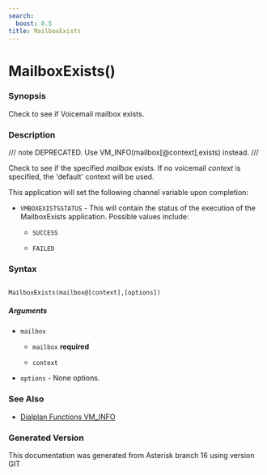 ```yaml
---
search:
  boost: 0.5
title: MailboxExists
---
```


# MailboxExists()

### Synopsis

Check to see if Voicemail mailbox exists.

### Description


/// note
DEPRECATED. Use VM\_INFO(mailbox\[@context\],exists) instead.
///

Check to see if the specified _mailbox_ exists. If no voicemail _context_ is specified, the 'default' context will be used.<br>

This application will set the following channel variable upon completion:<br>


* `VMBOXEXISTSSTATUS` - This will contain the status of the execution of the MailboxExists application. Possible values include:<br>

    * `SUCCESS`

    * `FAILED`

### Syntax


```

MailboxExists(mailbox@[context],[options])
```
##### Arguments


* `mailbox`

    * `mailbox` **required**

    * `context`

* `options` - None options.<br>

### See Also

* [Dialplan Functions VM_INFO](/Asterisk_16_Documentation/API_Documentation/Dialplan_Functions/VM_INFO)


### Generated Version

This documentation was generated from Asterisk branch 16 using version GIT 